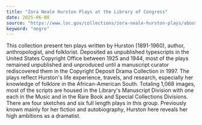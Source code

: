 ```yaml
---
title: "Zora Neale Hurston Plays at the Library of Congress"
date: 2025-06-08
source: "https://www.loc.gov/collections/zora-neale-hurston-plays/about-this-collection/"
keyword: "negro"
---
```


This collection present ten plays written by Hurston (1891-1960), author, anthropologist, and folklorist. Deposited as unpublished typescripts in the United States Copyright Office between 1925 and 1944, most of the plays remained unpublished and unproduced until a manuscript curator rediscovered them in the Copyright Deposit Drama Collection in 1997. The plays reflect Hurston's life experience, travels, and research, especially her knowledge of folklore in the African-American South. Totaling 1,068 images, most of the scripts are housed in the Library's Manuscript Division with one each in the Music and in the Rare Book and Special Collections Divisions. There are four sketches and six full length plays in this group. Previously known mainly for her fiction and autobiography, Hurston here reveals her high ambitions as a dramatist.

